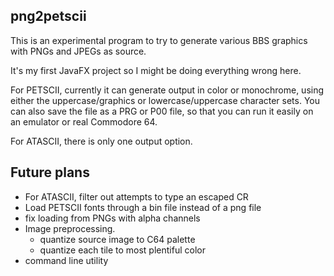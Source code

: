 png2petscii
-----------

This is an experimental program to try to generate various BBS graphics
with PNGs and JPEGs as source.  

It's my first JavaFX project so I might be doing everything wrong here.

For PETSCII, currently it can generate output in color or monochrome, using 
either the uppercase/graphics or lowercase/uppercase character sets.  You can
also save the file as a PRG or P00 file, so that you can run it easily on an
emulator or real Commodore 64.

For ATASCII, there is only one output option.

Future plans
------------

* For ATASCII, filter out attempts to type an escaped CR
* Load PETSCII fonts through a bin file instead of a png file
* fix loading from PNGs with alpha channels
* Image preprocessing.
  * quantize source image to C64 palette
  * quantize each tile to most plentiful color
* command line utility

